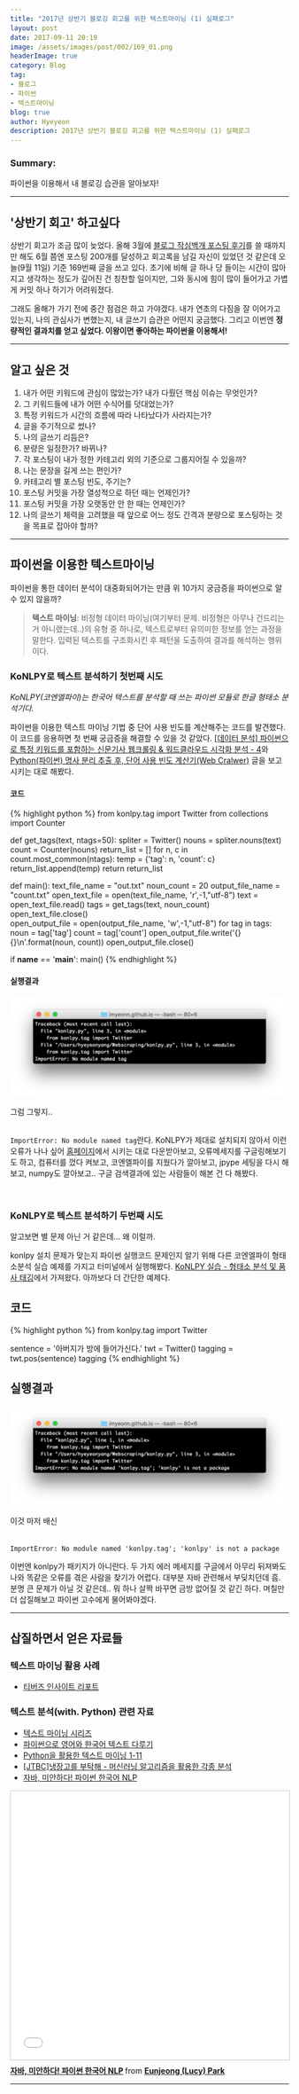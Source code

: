 ```yaml
---
title: "2017년 상반기 블로깅 회고를 위한 텍스트마이닝 (1) 실패로그"
layout: post
date: 2017-09-11 20:19
image: /assets/images/post/002/169_01.png
headerImage: true
category: Blog
tag:
- 블로그
- 파이썬
- 텍스트마이닝
blog: true
author: Hyeyeon
description: 2017년 상반기 블로깅 회고를 위한 텍스트마이닝 (1) 실패로그
---
```


### Summary:

파이썬을 이용해서 내 블로깅 습관을 알아보자!

---

## '상반기 회고' 하고싶다

상반기 회고가 조금 많이 늦었다. 올해 3월에 [블로그 작심백개 포스팅 후기](https://imyeonn.github.io/blog/blog/108/)를 쓸 때까지만 해도 6월 쯤엔 포스팅 200개를 달성하고 회고록을 남길 자신이 있었던 것 같은데 오늘(9월 11일) 기준 169번째 글을 쓰고 있다. 초기에 비해 글 하나 당 들이는 시간이 많아지고 생각하는 정도가 깊어진 건 칭찬할 일이지만, 그와 동시에 힘이 많이 들어가고 가볍게 커밋 하나 하기가 어려워졌다.

그래도 올해가 가기 전에 중간 점검은 하고 가야겠다. 내가 연초의 다짐을 잘 이어가고 있는지, 나의 관심사가 변했는지, 내 글쓰기 습관은 어떤지 궁금했다. 그리고 이번엔 **정량적인 결과치를 얻고 싶었다. 이왕이면 좋아하는 파이썬을 이용해서!**

---

## 알고 싶은 것

1. 내가 어떤 키워드에 관심이 많았는가? 내가 다뤘던 핵심 이슈는 무엇인가?
2. 그 키워드들에 내가 어떤 수식어를 덧대었는가?
3. 특정 키워드가 시간의 흐름에 따라 나타났다가 사라지는가?
4. 글을 주기적으로 썼나?
5. 나의 글쓰기 리듬은?
6. 분량은 일정한가? 바뀌나?
5. 각 포스팅이 내가 정한 카테고리 외의 기준으로 그룹지어질 수 있을까?
6. 나는 문장을 길게 쓰는 편인가?
7. 카테고리 별 포스팅 빈도, 주기는?
8. 포스팅 커밋을 가장 열성적으로 하던 때는 언제인가?
9. 포스팅 커밋을 가장 오랫동안 안 한 때는 언제인가?
10. 나의 글쓰기 체력을 고려했을 때 앞으로 어느 정도 간격과 분량으로 포스팅하는 것을 목표로 잡아야 할까?

---

## 파이썬을 이용한 텍스트마이닝

파이썬을 통한 데이터 분석이 대중화되어가는 만큼 위 10가지 궁금증을 파이썬으로 알 수 있지 않을까?

> **텍스트 마이닝**: 비정형 데이터 마이닝(여기부터 문제. 비정형은 아무나 건드리는 거 아니랬는데..)의 유형 중 하나로, 텍스트로부터 유의미한 정보를 얻는 과정을 말한다. 입력된 텍스트를 구조화시킨 후 패턴을 도출하여 결과를 해석하는 행위이다.

### KoNLPY로 텍스트 분석하기 첫번째 시도

*KoNLPY(코엔엘파이)는 한국어 텍스트를 분석할 때 쓰는 파이썬 모듈로 한글 형태소 분석기다.*

파이썬을 이용한 텍스트 마이닝 기법 중 단어 사용 빈도를 계산해주는 코드를 발견했다. 이 코드를 응용하면 첫 번째 궁금증을 해결할 수 있을 것 같았다. [[데이터 분석] 파이썬으로 특정 키워드를 포함하는 신문기사 웹크롤링 & 워드클라우드 시각화 분석 - 4](http://yoonpunk.tistory.com/7)와 [Python(파이썬) 명사 분리 추출 후, 단어 사용 빈도 계산기(Web Cralwer)](https://m.blog.naver.com/rjs5730/220981013264) 글을 보고 시키는 대로 해봤다.

#### 코드

{% highlight python %}
from konlpy.tag import Twitter
from collections import Counter

def get_tags(text, ntags=50):
    spliter = Twitter()
    nouns = spliter.nouns(text)
    count = Counter(nouns)
    return_list = []
    for n, c in count.most_common(ntags):
        temp = {'tag': n, 'count': c}
        return_list.append(temp)
    return return_list


def main():
    text_file_name = "out.txt"
    noun_count = 20
    output_file_name = "count.txt"
    open_text_file = open(text_file_name, 'r',-1,"utf-8")
    text = open_text_file.read()
    tags = get_tags(text, noun_count)
    open_text_file.close()  
    open_output_file = open(output_file_name, 'w',-1,"utf-8")
    for tag in tags:
        noun = tag['tag']
        count = tag['count']
        open_output_file.write('{} {}\n'.format(noun, count))
    open_output_file.close()

if __name__ == '__main__':
    main()
{% endhighlight %}

#### 실행결과

![pic1](/assets/images/post/002/169_01.png)
<figcaption class="caption">그럼 그렇지..</figcaption>

<br>

`ImportError: No module named tag`란다. KoNLPY가 제대로 설치되지 않아서 이런 오류가 나나 싶어 [홈페이지](http://konlpy.org/ko/v0.4.4/#)에서 시키는 대로 다운받아보고, 오류메세지를 구글링해보기도 하고, 컴퓨터를 껐다 켜보고, 코엔엘파이를 지웠다가 깔아보고, jpype 세팅을 다시 해보고, numpy도 깔아보고.. 구글 검색결과에 있는 사람들이 해본 건 다 해봤다.

<br>

### KoNLPY로 텍스트 분석하기 두번째 시도

알고보면 별 문제 아닌 거 같은데... 왜 이럴까.

konlpy 설치 문제가 맞는지 파이썬 실행코드 문제인지 알기 위해 다른 코엔엘파이 형태소분석 실습 예제를 가지고 터미널에서 실행해봤다. [KoNLPY 실습 - 형태소 분석 및 품사 태깅](http://replet.tistory.com/58)에서 가져왔다. 아까보다 더 간단한 예제다.

## 코드

{% highlight python %}
from konlpy.tag import Twitter

sentence = '아버지가 방에 들어가신다.'
twt = Twitter()
tagging = twt.pos(sentence)
tagging
{% endhighlight %}

## 실행결과

![pic1](/assets/images/post/002/169_02.png)
<figcaption class="caption">이것 마저 배신</figcaption>

<br>

`ImportError: No module named 'konlpy.tag'; 'konlpy' is not a package`

이번엔 konlpy가 패키지가 아니란다. 두 가지 에러 메세지를 구글에서 아무리 뒤져봐도 나와 똑같은 오류를 겪은 사람을 찾기가 어렵다. 대부분 자바 관련해서 부딪치던데 흠. 분명 큰 문제가 아닐 것 같은데.. 뭐 하나 살짝 바꾸면 금방 없어질 것 같긴 하다. 며칠만 더 삽질해보고 파이썬 고수에게 물어봐야겠다.

---

## 삽질하면서 얻은 자료들

### 텍스트 마이닝 활용 사례

* [티버즈 인사이트 리포트](https://www.tibuzz.co.kr/report)

### 텍스트 분석(with. Python) 관련 자료

* [텍스트 마이닝 시리즈](https://brunch.co.kr/@castlefive/)
* [파이썬으로 영어와 한국어 텍스트 다루기](https://www.lucypark.kr/courses/2015-dm/text-mining.html)
* [Python을 활용한 텍스트 마이닝 1-11](http://www.lifebloom.biz/2017/07/04/python%EC%9D%84-%ED%99%9C%EC%9A%A9%ED%95%9C-%ED%85%8D%EC%8A%A4%ED%8A%B8-%EB%A7%88%EC%9D%B4%EB%8B%9D-1-%EB%AA%A8%EB%93%88%EC%84%A4%EC%B9%98/)
* [[JTBC]냉장고를 부탁해 - 머신러닝 알고리즘을 활용한 각종 분석](http://jsideas.net/python/2015/07/07/fridge_please_final.html)
* [자바, 미안하다! 파이썬 한국어 NLP](https://www.slideshare.net/lucypark/py-con-2014-38531830)

<iframe src="//www.slideshare.net/slideshow/embed_code/key/6AZdsFRJOuPnkl" width="595" height="485" frameborder="0" marginwidth="0" marginheight="0" scrolling="no" style="border:1px solid #CCC; border-width:1px; margin-bottom:5px; max-width: 100%;" allowfullscreen> </iframe> <div style="margin-bottom:5px"> <strong> <a href="//www.slideshare.net/lucypark/py-con-2014-38531830" title="자바, 미안하다! 파이썬 한국어 NLP" target="_blank">자바, 미안하다! 파이썬 한국어 NLP</a> </strong> from <strong><a href="https://www.slideshare.net/lucypark" target="_blank">Eunjeong (Lucy) Park</a></strong> </div>


---
